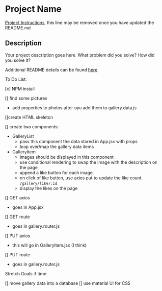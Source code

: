 # Project Name

[Project Instructions](./INSTRUCTIONS.md), this line may be removed once you have updated the README.md

## Description

Your project description goes here. What problem did you solve? How did you solve it?

Additional README details can be found [here](https://github.com/PrimeAcademy/readme-template/blob/master/README.md).

To Do List:

[x] NPM install

[] find some pictures
- add properties to photos after oyu add them to gallery.data.js

[]create HTML skeleton

[] create two components:
- GalleryList
    - pass this component the data stored in App.jsx with props
    - loop over/map the gallery data items
- GalleryItem
    - images should be displayed in this component
    - use conditional rendering to swap the image with the description on the page
    - append a like button for each image
    - on click of like button, use axios put to update the like count `/gallery/like/:id`
    - display the likes on the page

[] GET axios
- goes in App.jsx

[] GET route
- goes in gallery.router.js

[] PUT axios
- this will go in GalleryItem.jsx (I think)

[] PUT route
- goes in gallery.router.js

Stretch Goals if time:

[] move gallery data into a database
[] use material UI for CSS 
